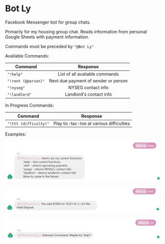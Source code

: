 # Bot Ly
Facebook Messenger bot for group chats.

Primarily for my housing group chat. Reads information from personal Google Sheets with payment information.

Commands must be preceded by `"@Bot Ly"`

Available Commands:

| Command            | Response           
| -------------      |:-------------:
| `"!help"`            | List of all avaliable commands 
| `"!rent (@person)"`  | Next due payment of sender or person 
| `"!nyseg"`           | NYSEG contact info
| `"!landlord"`        | Landlord's contact info

In Progress Commands:

| Command             | Response           
| -------------       |:-------------:
| `"!ttt (difficulty)"` | Play tic-tac-toe at various difficulties 

Examples:

![alt text](https://github.com/wchlhyun/fb_botly/blob/master/imgs/help_example.png "!help example")

![alt text](https://github.com/wchlhyun/fb_botly/blob/master/imgs/rent_example.PNG "!rent example")

![alt text](https://github.com/wchlhyun/fb_botly/blob/master/imgs/unknown_command_example.PNG "unknown command example")


